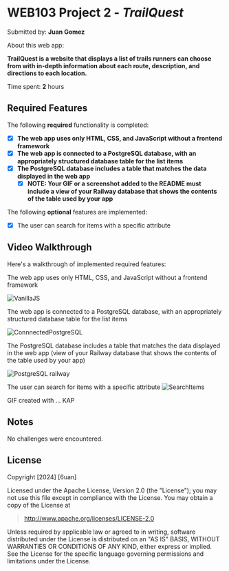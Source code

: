 # WEB103 Project 2 - *TrailQuest*

Submitted by: **Juan Gomez**

About this web app: 

**TrailQuest is a website that displays a list of trails runners can choose from with in-depth information about each route, description, and directions to each location.**

Time spent: **2** hours

## Required Features

The following **required** functionality is completed:

<!-- Make sure to check off completed functionality below -->
- [X] **The web app uses only HTML, CSS, and JavaScript without a frontend framework**
- [X] **The web app is connected to a PostgreSQL database, with an appropriately structured database table for the list items**
- [X] **The PostgreSQL database includes a table that matches the data displayed in the web app**
  - [X] **NOTE: Your GIF or a screenshot added to the README must include a view of your Railway database that shows the contents of the table used by your app**

The following **optional** features are implemented:

- [X] The user can search for items with a specific attribute

## Video Walkthrough

Here's a walkthrough of implemented required features:

The web app uses only HTML, CSS, and JavaScript without a frontend framework

![VanillaJS](https://github.com/user-attachments/assets/3d8f20bf-10d7-410e-9327-b3a188564d8a)

The web app is connected to a PostgreSQL database, with an appropriately structured database table for the list items

![ConnnectedPostgreSQL](https://github.com/user-attachments/assets/184166d2-333b-4d07-9412-ce234a083f3e)

The PostgreSQL database includes a table that matches the data displayed in the web app
(view of your Railway database that shows the contents of the table used by your app)

![PostgreSQL railway](https://github.com/user-attachments/assets/888f8af4-70cb-41db-a71a-db706785dbf6)


The user can search for items with a specific attribute
![SearchItems](https://github.com/user-attachments/assets/5646b24f-b6a6-427a-8b18-99dd0cc3fd97)


<!-- Replace this with whatever GIF tool you used! -->
GIF created with ...  KAP
<!-- Recommended tools:
[Kap](https://getkap.co/) for macOS
[ScreenToGif](https://www.screentogif.com/) for Windows
[peek](https://github.com/phw/peek) for Linux. -->

## Notes

No challenges were encountered.

## License

Copyright [2024] [6uan]

Licensed under the Apache License, Version 2.0 (the "License"); you may not use this file except in compliance with the License. You may obtain a copy of the License at

> http://www.apache.org/licenses/LICENSE-2.0

Unless required by applicable law or agreed to in writing, software distributed under the License is distributed on an "AS IS" BASIS, WITHOUT WARRANTIES OR CONDITIONS OF ANY KIND, either express or implied. See the License for the specific language governing permissions and limitations under the License.
